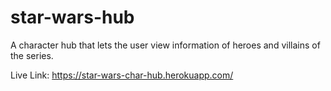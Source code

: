 # star-wars-hub
A character hub that lets the user view information of heroes and villains of the series.

Live Link:
https://star-wars-char-hub.herokuapp.com/
